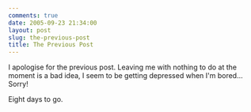 ```yaml
---
comments: true
date: 2005-09-23 21:34:00
layout: post
slug: the-previous-post
title: The Previous Post
---
```


I apologise for the previous post.  Leaving me with nothing to do at the moment is a bad idea, I seem to be getting depressed when I'm bored...  Sorry!  

Eight days to go.

